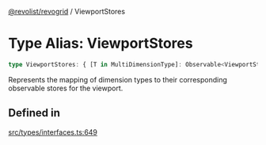 [@revolist/revogrid](README.md) / ViewportStores

# Type Alias: ViewportStores

```ts
type ViewportStores: { [T in MultiDimensionType]: Observable<ViewportState> };
```

Represents the mapping of dimension types to their corresponding observable stores for the viewport.

## Defined in

[src/types/interfaces.ts:649](https://github.com/revolist/revogrid/blob/08de4537b2052abd86ff4eb5461780401e3c4fcb/src/types/interfaces.ts#L649)
